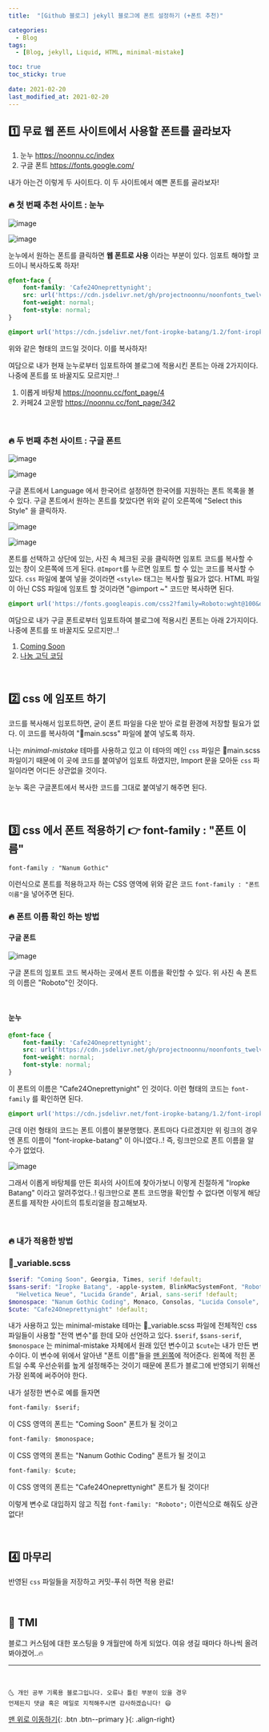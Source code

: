 ```yaml
---
title:  "[Github 블로그] jekyll 블로그에 폰트 설정하기 (+폰트 추천)" 

categories:
  - Blog
tags:
  - [Blog, jekyll, Liquid, HTML, minimal-mistake]

toc: true
toc_sticky: true
 
date: 2021-02-20
last_modified_at: 2021-02-20
---
```


## 1️⃣ 무료 웹 폰트 사이트에서 사용할 폰트를 골라보자

1. 눈누 <https://noonnu.cc/index>
2. 구글 폰트 <https://fonts.google.com/>

내가 아는건 이렇게 두 사이트다. 이 두 사이트에서 예쁜 폰트를 골라보자!

### 🔥 첫 번째 추천 사이트 : 눈누

![image](https://user-images.githubusercontent.com/42318591/108595641-5a422280-73c4-11eb-8f1a-428ec3df62c3.png)

![image](https://user-images.githubusercontent.com/42318591/108597150-2caca780-73cb-11eb-9185-7dda16a5903a.png)

눈누에서 원하는 폰트를 클릭하면 **웹 폰트로 사용** 이라는 부분이 있다. 임포트 해야할 코드이니 복사하도록 하자! 

```css
@font-face {
    font-family: 'Cafe24Oneprettynight';
    src: url('https://cdn.jsdelivr.net/gh/projectnoonnu/noonfonts_twelve@1.1/Cafe24Oneprettynight.woff') format('woff');
    font-weight: normal;
    font-style: normal;
}
```
```css
@import url('https://cdn.jsdelivr.net/font-iropke-batang/1.2/font-iropke-batang.css');
```

위와 같은 형태의 코드일 것이다. 이를 복사하자!

여담으로 내가 현재 눈누로부터 임포트하여 블로그에 적용시킨 폰트는 아래 2가지이다. 나중에 폰트를 또 바꿀지도 모르지만..!

1. 이롭게 바탕체 <https://noonnu.cc/font_page/4>
2. 카페24 고운밤 <https://noonnu.cc/font_page/342>


<br>

### 🔥 두 번째 추천 사이트 : 구글 폰트

![image](https://user-images.githubusercontent.com/42318591/108595725-cf155c80-73c4-11eb-941d-21465135421d.png)



![image](https://user-images.githubusercontent.com/42318591/108599761-84044500-73d6-11eb-9194-cff347156bf2.png)


구글 폰트에서 Language 에서 한국어르 설정하면 한국어를 지원하는 폰트 목록을 볼 수 있다. 구글 폰트에서 원하는 폰트를 찾았다면 위와 같이 오른쪽에 "Select this Style" 을 클릭하자. 

![image](https://user-images.githubusercontent.com/42318591/108600058-0e997400-73d8-11eb-893d-321435e666cf.png)

![image](https://user-images.githubusercontent.com/42318591/108599806-b44be380-73d6-11eb-883e-0834e3f163a7.png)

폰트를 선택하고 상단에 있는, 사진 속 체크된 곳을 클릭하면 임포트 코드를 복사할 수 있는 창이 오른쪽에 뜨게 된다. `@Import`를 누르면 임포트 할 수 있는 코드를 복사할 수 있다. `css` 파일에 붙여 넣을 것이라면 `<style>` 태그는 복사할 필요가 없다. HTML 파일이 아닌 CSS 파일에 임포트 할 것이라면 "@import ~" 코드만 복사하면 된다.

```css 
@import url('https://fonts.googleapis.com/css2?family=Roboto:wght@100&display=swap');
```

여담으로 내가 구글 폰트로부터 임포트하여 블로그에 적용시킨 폰트는 아래 2가지이다. 나중에 폰트를 또 바꿀지도 모르지만..!

1. [Coming Soon](https://fonts.google.com/specimen/Coming+Soon?preview.text_type=custom&selection.family=Roboto:wght@100&query=com)
2. [나눔 고딕 코딩](https://fonts.google.com/specimen/Nanum+Gothic+Coding?preview.text_type=custom&selection.family=Roboto:wght@100&query=nanum)

<br>

## 2️⃣ css 에 임포트 하기

코드를 복사해서 임포트하면, 굳이 폰트 파일을 다운 받아 로컬 환경에 저장할 필요가 없다. 이 코드를 복사하여 "📜main.scss" 파일에 붙여 넣도록 하자. 

나는 *minimal-mistake* 테마를 사용하고 있고 이 테마의 메인 `css` 파일은 📜main.scss 파일이기 때문에 이 곳에 코드를 붙여넣어 임포트 하였지만, Import 문을 모아둔 `css` 파일이라면 어디든 상관없을 것이다.

눈누 혹은 구글폰트에서 복사한 코드를 그대로 붙여넣기 해주면 된다. 

<br>

## 3️⃣ css 에서 폰트 적용하기 👉 font-family : "폰트 이름" 

```css
font-family : "Nanum Gothic"
```

이런식으로 폰트를 적용하고자 하는 CSS 영역에 위와 같은 코드 `font-family : "폰트 이름"`을 넣어주면 된다.

### 🔥 폰트 이름 확인 하는 방법

#### 구글 폰트

![image](https://user-images.githubusercontent.com/42318591/108600096-57e9c380-73d8-11eb-8ac2-45f0cea385e0.png)

구글 폰트의 임포트 코드 복사하는 곳에서 폰트 이름을 확인할 수 있다. 위 사진 속 폰트의 이름은 "Roboto"인 것이다.

<br>


#### 눈누

```css
@font-face {
    font-family: 'Cafe24Oneprettynight';
    src: url('https://cdn.jsdelivr.net/gh/projectnoonnu/noonfonts_twelve@1.1/Cafe24Oneprettynight.woff') format('woff');
    font-weight: normal;
    font-style: normal;
}
```

이 폰트의 이름은 "Cafe24Oneprettynight" 인 것이다. 이런 형태의 코드는 `font-family` 를 확인하면 된다.

```css
@import url('https://cdn.jsdelivr.net/font-iropke-batang/1.2/font-iropke-batang.css');
```

근데 이런 형태의 코드는 폰트 이름이 불분명했다. 폰트마다 다르겠지만 위 링크의 경우엔 폰트 이름이 "font-iropke-batang" 이 아니였다..! 즉, 링크만으로 폰트 이름을 알 수가 없었다.

![image](https://user-images.githubusercontent.com/42318591/108600145-c169d200-73d8-11eb-8e7d-c00ff0c04f30.png)

그래서 이롭게 바탕체를 만든 회사의 사이트에 찾아가보니 이렇게 친절하게 "Iropke Batang" 이라고 알려주었다..! 링크만으로 폰트 코드명을 확인할 수 없다면 이렇게 해당 폰트를 제작한 사이트의 튜토리얼을 참고해보자.

<br>

### 🔥 내가 적용한 방법

### 📜_variable.scss

```scss
$serif: "Coming Soon", Georgia, Times, serif !default;
$sans-serif: "Iropke Batang", -apple-system, BlinkMacSystemFont, "Roboto", "Segoe UI",
  "Helvetica Neue", "Lucida Grande", Arial, sans-serif !default;
$monospace: "Nanum Gothic Coding", Monaco, Consolas, "Lucida Console", monospace !default;
$cute: "Cafe24Oneprettynight" !default;
```

내가 사용하고 있는 minimal-mistake 테마는 📜_variable.scss 파일에 전체적인 css 파일들이 사용할 "전역 변수"를 한데 모아 선언하고 있다. `$serif`, `$sans-serif`, `$monospace` 는 minimal-mistake 자체에서 원래 있던 변수이고 `$cute`는 내가 만든 변수이다. 이 변수에 위에서 알아낸 "폰트 이름"들을 <u>맨 왼쪽</u>에 적어준다. 왼쪽에 적힌 폰트일 수록 우선순위를 높게 설정해주는 것이기 때문에 폰트가 블로그에 반영되기 위해선 가장 왼쪽에 써주어야 한다. 


내가 설정한 변수로 예를 들자면 

```css
font-family: $serif;
```

이 CSS 영역의 폰트는 "Coming Soon" 폰트가 될 것이고 

```css
font-family: $monospace;
```

이 CSS 영역의 폰트는 "Nanum Gothic Coding" 폰트가 될 것이고 

```css
font-family: $cute;
```

이 CSS 영역의 폰트는 "Cafe24Oneprettynight" 폰트가 될 것이다! 

이렇게 변수로 대입하지 않고 직접 `font-family: "Roboto";` 이런식으로 해줘도 상관없다! 

<br>

## 4️⃣ 마무리 

반영된 `css` 파일들을 저장하고 커밋-푸쉬 하면 적용 완료!

<br>

## 🤔 TMI

블로그 커스텀에 대한 포스팅을 9 개월만에 하게 되었다. 여유 생길 때마다 하나씩 올려봐야겠어..🔥

***
<br>

    🌜 개인 공부 기록용 블로그입니다. 오류나 틀린 부분이 있을 경우 
    언제든지 댓글 혹은 메일로 지적해주시면 감사하겠습니다! 😄

[맨 위로 이동하기](#){: .btn .btn--primary }{: .align-right}